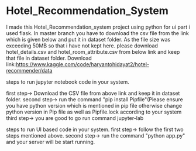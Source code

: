 # Hotel_Recommendation_System
I made this Hotel_Recommendation_system project using python for ui part i used flask.
In master branch you have to download the csv file from the link which is given below and put it in dataset folder. As the file size was exceeding 50MB 
so that i have not kept here.
please download hotel_details.csv and hotel_room_attribute.csv from below link and keep that file in dataset folder.
Download link:https://www.kaggle.com/code/haryantohidayat2/hotel-recommender/data


steps to run jupyter notebook code in your system.

first step-> Download the CSV file from above link and keep it in dataset folder.
second step-> run the command "pip install Pipfile"(Please ensure you have python version which is mentioned in pip file otherwise change python version 
in Pip file as well as Pipfile.lock according to your system
third step-> you are good to go run command jupyter-lab


steps to run UI based code in your system.
first step-> follow the first two steps mentioned above.
second step-> run the command "python app.py" and your server will be start running.
